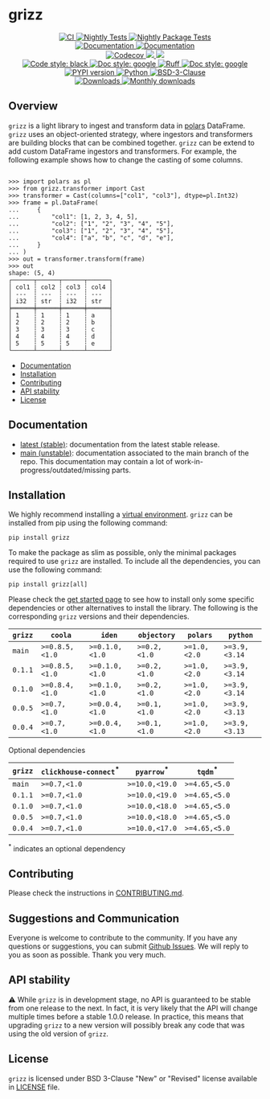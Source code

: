 # grizz

<p align="center">
    <a href="https://github.com/durandtibo/grizz/actions">
        <img alt="CI" src="https://github.com/durandtibo/grizz/workflows/CI/badge.svg">
    </a>
    <a href="https://github.com/durandtibo/grizz/actions">
        <img alt="Nightly Tests" src="https://github.com/durandtibo/grizz/workflows/Nightly%20Tests/badge.svg">
    </a>
    <a href="https://github.com/durandtibo/grizz/actions">
        <img alt="Nightly Package Tests" src="https://github.com/durandtibo/grizz/workflows/Nightly%20Package%20Tests/badge.svg">
    </a>
    <br/>
    <a href="https://durandtibo.github.io/grizz/">
        <img alt="Documentation" src="https://github.com/durandtibo/grizz/workflows/Documentation%20(stable)/badge.svg">
    </a>
    <a href="https://durandtibo.github.io/grizz/">
        <img alt="Documentation" src="https://github.com/durandtibo/grizz/workflows/Documentation%20(unstable)/badge.svg">
    </a>
    <br/>
    <a href="https://codecov.io/gh/durandtibo/grizz">
        <img alt="Codecov" src="https://codecov.io/gh/durandtibo/grizz/branch/main/graph/badge.svg">
    </a>
    <a href="https://codeclimate.com/github/durandtibo/grizz/maintainability">
        <img src="https://api.codeclimate.com/v1/badges/7f2bd443a970c115cd94/maintainability" />
    </a>
    <a href="https://codeclimate.com/github/durandtibo/grizz/test_coverage">
        <img src="https://api.codeclimate.com/v1/badges/7f2bd443a970c115cd94/test_coverage" />
    </a>
    <br/>
    <a href="https://github.com/psf/black">
        <img  alt="Code style: black" src="https://img.shields.io/badge/code%20style-black-000000.svg">
    </a>
    <a href="https://google.github.io/styleguide/pyguide.html#s3.8-comments-and-docstrings">
        <img  alt="Doc style: google" src="https://img.shields.io/badge/%20style-google-3666d6.svg">
    </a>
    <a href="https://github.com/astral-sh/ruff">
        <img src="https://img.shields.io/endpoint?url=https://raw.githubusercontent.com/astral-sh/ruff/main/assets/badge/v2.json" alt="Ruff" style="max-width:100%;">
    </a>
    <a href="https://github.com/guilatrova/tryceratops">
        <img  alt="Doc style: google" src="https://img.shields.io/badge/try%2Fexcept%20style-tryceratops%20%F0%9F%A6%96%E2%9C%A8-black">
    </a>
    <br/>
    <a href="https://pypi.org/project/grizz/">
        <img alt="PYPI version" src="https://img.shields.io/pypi/v/grizz">
    </a>
    <a href="https://pypi.org/project/grizz/">
        <img alt="Python" src="https://img.shields.io/pypi/pyversions/grizz.svg">
    </a>
    <a href="https://opensource.org/licenses/BSD-3-Clause">
        <img alt="BSD-3-Clause" src="https://img.shields.io/pypi/l/grizz">
    </a>
    <br/>
    <a href="https://pepy.tech/project/grizz">
        <img  alt="Downloads" src="https://static.pepy.tech/badge/grizz">
    </a>
    <a href="https://pepy.tech/project/grizz">
        <img  alt="Monthly downloads" src="https://static.pepy.tech/badge/grizz/month">
    </a>
    <br/>
</p>

## Overview

`grizz` is a light library to ingest and transform data
in [polars](https://docs.pola.rs/api/python/stable/reference/index.html) DataFrame.
`grizz` uses an object-oriented strategy, where ingestors and transformers are building blocks that
can be combined together.
`grizz` can be extend to add custom DataFrame ingestors and transformers.
For example, the following example shows how to change the casting of some columns.

```pycon

>>> import polars as pl
>>> from grizz.transformer import Cast
>>> transformer = Cast(columns=["col1", "col3"], dtype=pl.Int32)
>>> frame = pl.DataFrame(
...     {
...         "col1": [1, 2, 3, 4, 5],
...         "col2": ["1", "2", "3", "4", "5"],
...         "col3": ["1", "2", "3", "4", "5"],
...         "col4": ["a", "b", "c", "d", "e"],
...     }
... )
>>> out = transformer.transform(frame)
>>> out
shape: (5, 4)
┌──────┬──────┬──────┬──────┐
│ col1 ┆ col2 ┆ col3 ┆ col4 │
│ ---  ┆ ---  ┆ ---  ┆ ---  │
│ i32  ┆ str  ┆ i32  ┆ str  │
╞══════╪══════╪══════╪══════╡
│ 1    ┆ 1    ┆ 1    ┆ a    │
│ 2    ┆ 2    ┆ 2    ┆ b    │
│ 3    ┆ 3    ┆ 3    ┆ c    │
│ 4    ┆ 4    ┆ 4    ┆ d    │
│ 5    ┆ 5    ┆ 5    ┆ e    │
└──────┴──────┴──────┴──────┘

```

- [Documentation](https://durandtibo.github.io/grizz/)
- [Installation](#installation)
- [Contributing](#contributing)
- [API stability](#api-stability)
- [License](#license)

## Documentation

- [latest (stable)](https://durandtibo.github.io/grizz/): documentation from the latest stable
  release.
- [main (unstable)](https://durandtibo.github.io/grizz/main/): documentation associated to the
  main branch of the repo. This documentation may contain a lot of work-in-progress/outdated/missing
  parts.

## Installation

We highly recommend installing
a [virtual environment](https://packaging.python.org/guides/installing-using-pip-and-virtual-environments/).
`grizz` can be installed from pip using the following command:

```shell
pip install grizz
```

To make the package as slim as possible, only the minimal packages required to use `grizz` are
installed.
To include all the dependencies, you can use the following command:

```shell
pip install grizz[all]
```

Please check the [get started page](https://durandtibo.github.io/grizz/get_started) to see how to
install only some specific dependencies or other alternatives to install the library.
The following is the corresponding `grizz` versions and their dependencies.

| `grizz` | `coola`        | `iden`         | `objectory`  | `polars`     | `python`      |
|---------|----------------|----------------|--------------|--------------|---------------|
| `main`  | `>=0.8.5,<1.0` | `>=0.1.0,<1.0` | `>=0.2,<1.0` | `>=1.0,<2.0` | `>=3.9,<3.14` |
| `0.1.1` | `>=0.8.5,<1.0` | `>=0.1.0,<1.0` | `>=0.2,<1.0` | `>=1.0,<2.0` | `>=3.9,<3.14` |
| `0.1.0` | `>=0.8.4,<1.0` | `>=0.1.0,<1.0` | `>=0.2,<1.0` | `>=1.0,<2.0` | `>=3.9,<3.14` |
| `0.0.5` | `>=0.7,<1.0`   | `>=0.0.4,<1.0` | `>=0.1,<1.0` | `>=1.0,<2.0` | `>=3.9,<3.13` |
| `0.0.4` | `>=0.7,<1.0`   | `>=0.0.4,<1.0` | `>=0.1,<1.0` | `>=1.0,<2.0` | `>=3.9,<3.13` |

Optional dependencies

| `grizz` | `clickhouse-connect`<sup>*</sup> | `pyarrow`<sup>*</sup> | `tqdm`<sup>*</sup> |
|---------|----------------------------------|-----------------------|--------------------|
| `main`  | `>=0.7,<1.0`                     | `>=10.0,<19.0`        | `>=4.65,<5.0`      |
| `0.1.1` | `>=0.7,<1.0`                     | `>=10.0,<19.0`        | `>=4.65,<5.0`      |
| `0.1.0` | `>=0.7,<1.0`                     | `>=10.0,<18.0`        | `>=4.65,<5.0`      |
| `0.0.5` | `>=0.7,<1.0`                     | `>=10.0,<18.0`        | `>=4.65,<5.0`      |
| `0.0.4` | `>=0.7,<1.0`                     | `>=10.0,<17.0`        | `>=4.65,<5.0`      |

<sup>*</sup> indicates an optional dependency

## Contributing

Please check the instructions in [CONTRIBUTING.md](.github/CONTRIBUTING.md).

## Suggestions and Communication

Everyone is welcome to contribute to the community.
If you have any questions or suggestions, you can
submit [Github Issues](https://github.com/durandtibo/grizz/issues).
We will reply to you as soon as possible. Thank you very much.

## API stability

:warning: While `grizz` is in development stage, no API is guaranteed to be stable from one
release to the next.
In fact, it is very likely that the API will change multiple times before a stable 1.0.0 release.
In practice, this means that upgrading `grizz` to a new version will possibly break any code that
was using the old version of `grizz`.

## License

`grizz` is licensed under BSD 3-Clause "New" or "Revised" license available in [LICENSE](LICENSE)
file.
